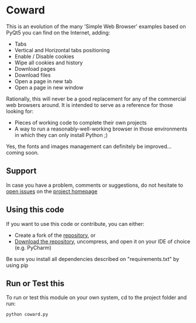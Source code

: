 # Coward

This is an evolution of the many 'Simple Web Browser' examples based on PyQt5 you can find on the Internet, adding:

- Tabs
- Vertical and Horizontal tabs positioning
- Enable / Disable cookies
- Wipe all cookies and history
- Download pages
- Download files
- Open a page in new tab
- Open a page in new window

Rationally, this will never be a good replacement for any of the commercial web browsers around. It is intended to serve as a reference for those looking for:
- Pieces of working code to complete their own projects
- A way to run a reasonably-well-working browser in those environments in which they can only install Python ;)

Yes, the fonts and images management can definitely be improved... coming soon.

## Support

In case you have a problem, comments or suggestions, do not hesitate to [open issues](https://github.com/Kalmat/Coward/issues) on the [project homepage](https://github.com/Kalmat/Coward)

## Using this code

If you want to use this code or contribute, you can either:

* Create a fork of the [repository](https://github.com/Kalmat/Coward), or 
* [Download the repository](https://github.com/Kalmat/Coward/archive/refs/heads/master.zip), uncompress, and open it on your IDE of choice (e.g. PyCharm)

Be sure you install all dependencies described on "requirements.txt" by using pip

## Run or Test this

To run or test this module on your own system, cd to the project folder and run:

    python coward.py
